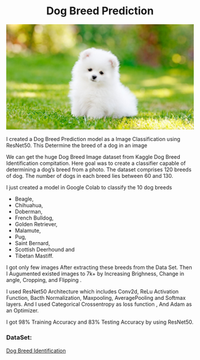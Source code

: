 # <div align="center"> Dog Breed Prediction </div>
<p align="center">
  <img src="image.jpg">
</p>

I created a Dog Breed Prediction model as a Image Classification using ResNet50. This Determine the breed of a dog in an image

We can get the  huge Dog Breed Image dataset from Kaggle Dog Breed Identification compitation. Here goal was to create a classifier capable of determining a dog’s breed from a photo. The dataset comprises 120 breeds of dog. The number of dogs in each breed lies between 60 and 130. 

I just created a model in Google Colab to classify the 10 dog breeds 

- Beagle,
- Chihuahua, 
- Doberman,
- French Bulldog,
- Golden Retriever, 
- Malamute, 
- Pug,
- Saint Bernard, 
- Scottish Deerhound and
- Tibetan Mastiff.

I got only few images After extracting these breeds from the Data Set. Then I Augumented existed images to 7k+ by Increasing Brighness, Change in angle, Cropping, and Flipping .  

I used ResNet50 Architecture which includes Conv2d, ReLu Activation Function, Bacth Normalization, Maxpooling, AveragePooling and Softmax layers. And I used Categorical Crossentropy as loss function , And Adam as an Optimizer.

I got 98% Training Accuracy and 83% Testing Accuracy by using ResNet50. 

### DataSet:
[Dog Breed Identification](https://www.kaggle.com/c/dog-breed-identification/data)
